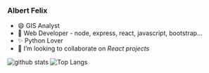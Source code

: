 ### Albert Felix

- 😄 GIS Analyst
- 🔭 Web Developer - node, express, react, javascript, bootstrap...
- ✨ Python Lover
- 👯 I’m looking to collaborate on *React projects*


![github stats](https://github-readme-stats.vercel.app/api?username=albert-felix&show_icons=true)
![Top Langs](https://github-readme-stats.vercel.app/api/top-langs/?username=albert-felix&langs_count=4&hide=html,css)



<!--
**albert-felix/albert-felix** is a ✨ _special_ ✨ repository because its `README.md` (this file) appears on your GitHub profile.

Here are some ideas to get you started:

- 🔭 I’m currently working on ...
- 🌱 I’m currently learning ...
- 👯 I’m looking to collaborate on ...
- 🤔 I’m looking for help with ...
- 💬 Ask me about ...
- 📫 How to reach me: ...
- 😄 Pronouns: ...
- ⚡ Fun fact: ...
-->

